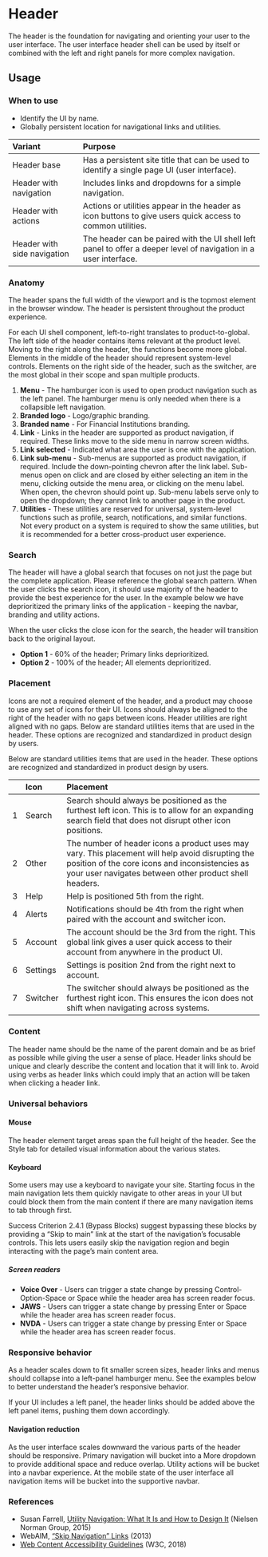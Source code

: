 # Header

The header is the foundation for navigating and orienting your user to the user interface. The user interface header shell can be used by itself or combined with the left and right panels for more complex navigation.

## Usage

### When to use

- Identify the UI by name.
- Globally persistent location for navigational links and utilities.

| Variant                        | Purpose |
|:------------------------------ | :------ |
| Header base                    | Has a persistent site title that can be used to identify a single page UI (user interface). |
| Header with navigation         | Includes links and dropdowns for a simple navigation. |
| Header with actions            | Actions or utilities appear in the header as icon buttons to give users quick access to common utilities. |
| Header with side navigation    | The header can be paired with the UI shell left panel to offer a deeper level of navigation in a user interface. |

### Anatomy

The header spans the full width of the viewport and is the topmost element in the browser window. The header is persistent throughout the product experience.

For each UI shell component, left-to-right translates to product-to-global. The left side of the header contains items relevant at the product level. Moving to the right along the header, the functions become more global. Elements in the middle of the header should represent system-level controls. Elements on the right side of the header, such as the switcher, are the most global in their scope and span multiple products.

1. **Menu** - The hamburger icon is used to open product navigation such as the left panel. The hamburger menu is only needed when there is a collapsible left navigation.
2. **Branded logo** - Logo/graphic branding. 
3. **Branded name** - For Financial Institutions branding.
4. **Link** - Links in the header are supported as product navigation, if required. These links move to the side menu in narrow screen widths.
5. **Link selected** - Indicated what area the user is one with the application.
6. **Link sub-menu** - Sub-menus are supported as product navigation, if required. Include the down-pointing chevron after the link label. Sub-menus open on click and are closed by either selecting an item in the menu, clicking outside the menu area, or clicking on the menu label. When open, the chevron should point up. Sub-menu labels serve only to open the dropdown; they cannot link to another page in the product.
7. **Utilities** - These utilities are reserved for universal, system-level functions such as profile, search, notifications, and similar functions. Not every product on a system is required to show the same utilities, but it is recommended for a better cross-product user experience.

### Search

The header will have a global search that focuses on not just the page but the complete application. Please reference the global search pattern. When the user clicks the search icon, it should use majority of the header to provide the best experience for the user. In the example below we have deprioritized the primary links of the application - keeping the navbar, branding and utility actions.

When the user clicks the close icon for the search, the header will transition back to the original layout.
 
- **Option 1** - 60% of the header; Primary links deprioritized.
- **Option 2** - 100% of the header; All elements deprioritized.

### Placement

Icons are not a required element of the header, and a product may choose to use any set of icons for their UI. Icons should always be aligned to the right of the header with no gaps between icons. Header utilities are right aligned with no gaps. Below are standard utilities items that are used in the header. These options are recognized and standardized in product design by users.

Below are standard utilities items that are used in the header. These options are recognized and standardized in product design by users.

|     | Icon     | Placement |
|:--- | :------- | :-------- |
| 1   | Search   | Search should always be positioned as the furthest left icon. This is to allow for an expanding search field that does not disrupt other icon positions. |
| 2   | Other    | The number of header icons a product uses may vary. This placement will help avoid disrupting the position of the core icons and inconsistencies as your user navigates between other product shell headers. |
| 3   | Help     | Help is positioned 5th from the right. |
| 4   | Alerts   | Notifications should be 4th from the right when paired with the account and switcher icon. |
| 5   | Account  | The account should be the 3rd from the right. This global link gives a user quick access to their account from anywhere in the product UI. |
| 6   | Settings | Settings is position 2nd from the right next to account. |
| 7   | Switcher | The switcher should always be positioned as the furthest right icon. This ensures the icon does not shift when navigating across systems. |

### Content

The header name should be the name of the parent domain and be as brief as possible while giving the user a sense of place. Header links should be unique and clearly describe the content and location that it will link to. Avoid using verbs as header links which could imply that an action will be taken when clicking a header link.

### Universal behaviors

#### Mouse

The header element target areas span the full height of the header. See the Style tab for detailed visual information about the various states.

#### Keyboard

Some users may use a keyboard to navigate your site. Starting focus in the main navigation lets them quickly navigate to other areas in your UI but could block them from the main content if there are many navigation items to tab through first.

Success Criterion 2.4.1 (Bypass Blocks) suggest bypassing these blocks by providing a “Skip to main” link at the start of the navigation’s focusable controls. This lets users easily skip the navigation region and begin interacting with the page’s main content area.

##### Screen readers

- **Voice Over** - Users can trigger a state change by pressing Control-Option-Space or Space while the header area has screen reader focus.
- **JAWS** - Users can trigger a state change by pressing Enter or Space while the header area has screen reader focus.
- **NVDA** - Users can trigger a state change by pressing Enter or Space while the header area has screen reader focus.

### Responsive behavior

As a header scales down to fit smaller screen sizes, header links and menus should collapse into a left-panel hamburger menu. See the examples below to better understand the header’s responsive behavior.

If your UI includes a left panel, the header links should be added above the left panel items, pushing them down accordingly.

#### Navigation reduction

As the user interface scales downward the various parts of the header should be responsive. Primary navigation will bucket into a More dropdown to provide additional space and reduce overlap. Utility actions will be bucket into a navbar experience. At the mobile state of the user interface all navigation items will be bucket into the supportive navbar.

### References

- Susan Farrell, [Utility Navigation: What It Is and How to Design It](https://www.nngroup.com/articles/utility-navigation/) (Nielsen Norman Group, 2015)
- WebAIM, [“Skip Navigation” Links](https://webaim.org/techniques/skipnav/) (2013)
- [Web Content Accessibility Guidelines](https://www.w3.org/WAI/standards-guidelines/wcag/) (W3C, 2018)








